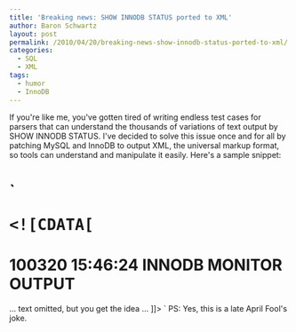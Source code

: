 ```yaml
---
title: 'Breaking news: SHOW INNODB STATUS ported to XML'
author: Baron Schwartz
layout: post
permalink: /2010/04/20/breaking-news-show-innodb-status-ported-to-xml/
categories:
  - SQL
  - XML
tags:
  - humor
  - InnoDB
---
```

If you're like me, you've gotten tired of writing endless test cases for parsers that can understand the thousands of variations of text output by SHOW INNODB STATUS. I've decided to solve this issue once and for all by patching MySQL and InnoDB to output XML, the universal markup format, so tools can understand and manipulate it easily. Here's a sample snippet:

`<pre><status><![CDATA[
=====================================
100320 15:46:24 INNODB MONITOR OUTPUT
=====================================
... text omitted, but you get the idea ...
]]>
</status></pre>` 
PS: Yes, this is a late April Fool's joke.
